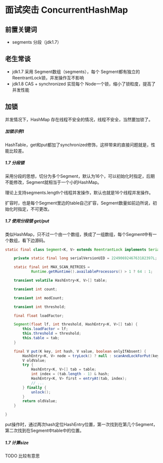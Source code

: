 # 面试突击 ConcurrentHashMap

## 前置关键词

- segments 分段（jdk1.7）

## 老生常谈

- jdk1.7 采用 Segment数组（segments），每个 Segment都有独立的 ReentrantLock锁，并发操作互不影响
- jdk1.8 CAS + synchronized 实现每个 Node一个锁，缩小了锁粒度，提高了并发性能

## 加锁

并发情况下，HashMap 存在线程不安全的情况，线程不安全，当然要加锁了。

##### 加锁示例1

HashTable，get和put都加了synchronized修饰，这样带来的直接问题就是，性能比较差。

##### 1.7 分段锁

采用分段的思想，切分为多个Segment，默认为16个，可以初始化时指定，后期不能修改，Segment就相当于一个小的HashMap。

理论上支持segments.length个线程并发操作，默认也就是16个线程并发操作。

扩容时，也是每个Segment里边的table自己扩容，Segment数量如前边所说，初始化时指定，不可更改。

##### 1.7 使用分段锁 get/put

类似HashMap，只不过一个由一个数组，换成了一组数组，每个Segment中有一个数组，看下边源码。

```java
static final class Segment<K, V> extends ReentrantLock implements Serializable {

    private static final long serialVersionUID = 2249069246763182397L;

    static final int MAX_SCAN_RETRIES =
            Runtime.getRuntime().availableProcessors() > 1 ? 64 : 1;

    transient volatile HashEntry<K, V>[] table;

    transient int count;

    transient int modCount;

    transient int threshold;

    final float loadFactor;

    Segment(float lf, int threshold, HashEntry<K, V>[] tab) {
        this.loadFactor = lf;
        this.threshold = threshold;
        this.table = tab;
    }

    final V put(K key, int hash, V value, boolean onlyIfAbsent) {
        HashEntry<K, V> node = tryLock() ? null : scanAndLockForPut(key, hash, value);
        V oldValue;
        try {
            HashEntry<K, V>[] tab = table;
            int index = (tab.length - 1) & hash;
            HashEntry<K, V> first = entryAt(tab, index);
            // ...
        } finally {
            unlock();
        }
        return oldValue;
    }

}
```

put操作时，通过两次hash定位HashEntry位置，第一次找到在第几个Segment，第二次找到在Segment中table中的位置。

##### 1.7 计算size

TODO 比较有意思
